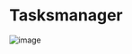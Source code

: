 # Tasksmanager

![image](https://user-images.githubusercontent.com/57725998/214756088-04157d66-53f5-4394-903e-56ad7f296638.png)
